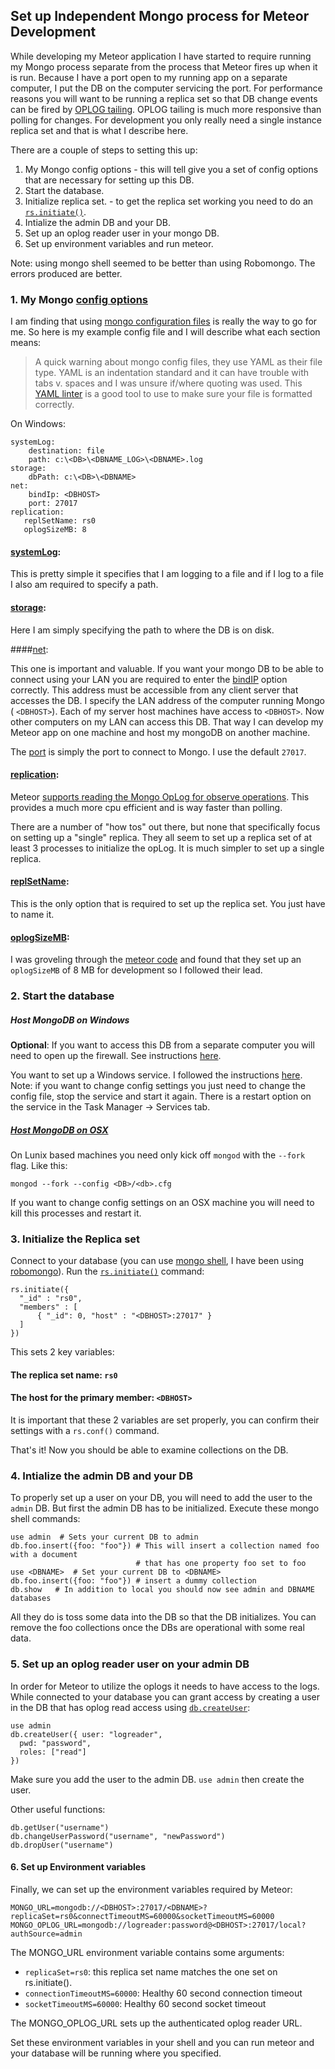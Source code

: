 ## Set up Independent Mongo process for Meteor Development

While developing my Meteor application I have started to require running my Mongo process separate from the process that Meteor fires up when it is run.  Because I have a port open to my running app on a separate computer, I put the DB on the computer servicing the port.  For performance reasons you will want to be running a replica set so that DB change events can be fired by [OPLOG tailing](https://github.com/meteor/docs/blob/version-NEXT/long-form/oplog-observe-driver.md).  OPLOG tailing is much more responsive than polling for changes.  For development you only really need a single instance replica set and that is what I describe here.

There are a couple of steps to setting this up:
  1. My Mongo config options - this will tell give you a set of config options that are necessary for setting up this DB.
  2. Start the database.
  3. Initialize replica set.  - to get the replica set working you need to do an [`rs.initiate()`](https://docs.mongodb.com/manual/reference/method/rs.initiate/).
  4. Intialize the admin DB and your DB.
  5. Set up an oplog reader user in your mongo DB.
  6. Set up environment variables and run meteor.

Note: using mongo shell seemed to be better than using Robomongo.  The errors produced are better.


### 1.  My Mongo [config options](https://docs.mongodb.com/manual/reference/configuration-options/)

I am finding that using [mongo configuration files](https://docs.mongodb.com/manual/reference/configuration-options/#configuration-file) is really the way to go for me.  So here is my example config file and I will describe what each section means:

>A quick warning about mongo config files, they use YAML as their file type.  YAML is an indentation standard and it can have trouble with tabs v. spaces and I was unsure if/where quoting was used.  This [YAML linter](http://www.yamllint.com/) is a good tool to use to make sure your file is formatted correctly.

On Windows:
```
systemLog:
    destination: file
    path: c:\<DB>\<DBNAME_LOG>\<DBNAME>.log
storage:
    dbPath: c:\<DB>\<DBNAME>
net:
    bindIp: <DBHOST>
    port: 27017
replication:
   replSetName: rs0
   oplogSizeMB: 8

```
#### [systemLog](https://docs.mongodb.com/manual/reference/configuration-options/#systemlog-options):

This is pretty simple it specifies that I am logging to a file and if I log to a file I also am required to specify a path.

#### [storage](https://docs.mongodb.com/manual/reference/configuration-options/#storage-options):

Here I am simply specifying the path to where the DB is on disk.

####[net](https://docs.mongodb.com/manual/reference/configuration-options/#net-options):

This one is important and valuable.  If you want your mongo DB to be able to connect using your LAN you are required to enter the [bindIP](https://docs.mongodb.com/manual/reference/configuration-options/#net.bindIp) option correctly.  This address must be accessible from any client server that accesses the DB. I specify the LAN address of the computer running Mongo ( `<DBHOST>`).  Each of my server host machines have access to `<DBHOST>`.  Now other computers on my LAN can access this DB.  That way I can develop my Meteor app on one machine and host my mongoDB on another machine.

The [port](https://docs.mongodb.com/manual/reference/configuration-options/#net.port) is simply the port to connect to Mongo. I use the default `27017`.

#### [replication](https://docs.mongodb.com/manual/reference/configuration-options/#replication-options):

Meteor [supports reading the Mongo OpLog for observe operations](https://github.com/meteor/docs/blob/version-NEXT/long-form/oplog-observe-driver.md).  This provides a much more cpu efficient and is way faster than polling.

There are a number of "how tos" out there, but none that specifically focus on setting up a "single" replica.  They all seem to set up a replica set of at least 3 processes to initialize the opLog.  It is much simpler to set up a single replica.

#### [replSetName](https://docs.mongodb.com/manual/reference/configuration-options/#replication.replSetName):
This is the only option that is required to set up the replica set.  You just have to name it.

#### [oplogSizeMB](https://docs.mongodb.com/manual/reference/configuration-options/#replication.oplogSizeMB):

I was groveling through the [meteor code](https://github.com/meteor/meteor/blob/dce2b20ddbe45da48c37f26813fce8d0c72d8c88/tools/runners/run-mongo.js#L54) and found that they set up an `oplogSizeMB` of 8 MB for development so I followed their lead.

### 2. Start the database

##### Host MongoDB on Windows

**Optional**: If you want to access this DB from a separate computer you will need to open up the firewall.  See instructions [here](https://docs.mongodb.com/manual/tutorial/configure-windows-netsh-firewall/#traffic-to-and-from-mongod-exe-instances).

You want to set up a Windows service.  I followed the instructions [here](https://docs.mongodb.com/manual/tutorial/install-mongodb-on-windows/#manually-create-a-windows-service-for-mongodb-community-edition).  Note: if you want to change config settings you just need to change the config file, stop the service and start it again.  There is a restart option on the service in the Task Manager -> Services tab.

##### [Host MongoDB on OSX](https://docs.mongodb.com/manual/tutorial/install-mongodb-on-os-x/)
On Lunix based machines you need only kick off `mongod` with the `--fork` flag.  Like this:
```
mongod --fork --config <DB>/<db>.cfg
```
If you want to change config settings on an OSX machine you will need to kill this processes and restart it.

### 3. Initialize the Replica set

Connect to your database (you can use [mongo shell](https://docs.mongodb.com/manual/mongo/), I have been using [robomongo](https://robomongo.org/)).  Run the [`rs.initiate()`](https://docs.mongodb.com/manual/reference/method/rs.initiate/) command:

```
rs.initiate({
  "_id" : "rs0",
  "members" : [ 
      { "_id": 0, "host" : "<DBHOST>:27017" }
  ]
})
```
This sets 2 key variables:
#### The replica set name: `rs0`
#### The host for the primary member: `<DBHOST>`

It is important that these 2 variables are set properly, you can confirm their settings with a `rs.conf()` command.

That's it!  Now you should be able to examine collections on the DB.

### 4. Intialize the admin DB and your DB
To properly set up a user on your DB, you will need to add the user to the `admin` DB.  But first the admin DB has to be initialized.  Execute these mongo shell commands:

```
use admin  # Sets your current DB to admin
db.foo.insert({foo: "foo"}) # This will insert a collection named foo with a document
                            # that has one property foo set to foo
use <DBNAME>  # Set your current DB to <DBNAME>
db.foo.insert({foo: "foo"}) # insert a dummy collection
db.show   # In addition to local you should now see admin and DBNAME databases
```
All they do is toss some data into the DB so that the DB initializes.  You can remove the foo collections once the DBs are operational with some real data.

### 5. Set up an oplog reader user on your admin DB

In order for Meteor to utilize the oplogs it needs to have access to the logs.  While connected to your database you can grant access by creating a user in the DB that has oplog read access using [`db.createUser`](https://docs.mongodb.com/manual/reference/method/db.createUser/):

```
use admin
db.createUser({ user: "logreader",
  pwd: "password",
  roles: ["read"]
})
```

Make sure you add the user to the admin DB.  `use admin` then create the user.

Other useful functions:
```
db.getUser("username")
db.changeUserPassword("username", "newPassword")
db.dropUser("username")
```

#### 6. Set up Environment variables

Finally, we can set up the environment variables required by Meteor:
```
MONGO_URL=mongodb://<DBHOST>:27017/<DBNAME>?replicaSet=rs0&connectTimeoutMS=60000&socketTimeoutMS=60000
MONGO_OPLOG_URL=mongodb://logreader:password@<DBHOST>:27017/local?authSource=admin
```
The MONGO_URL environment variable contains some arguments:
- `replicaSet=rs0`: this replica set name matches the one set on rs.initiate().
- `connectionTimeoutMS=60000`: Healthy 60 second connection timeout
- `socketTimeoutMS=60000`: Healthy 60 second socket timeout

The MONGO_OPLOG_URL sets up the authenticated oplog reader URL.

Set these environment variables in your shell and you can run meteor and your database will be running where you specified.
